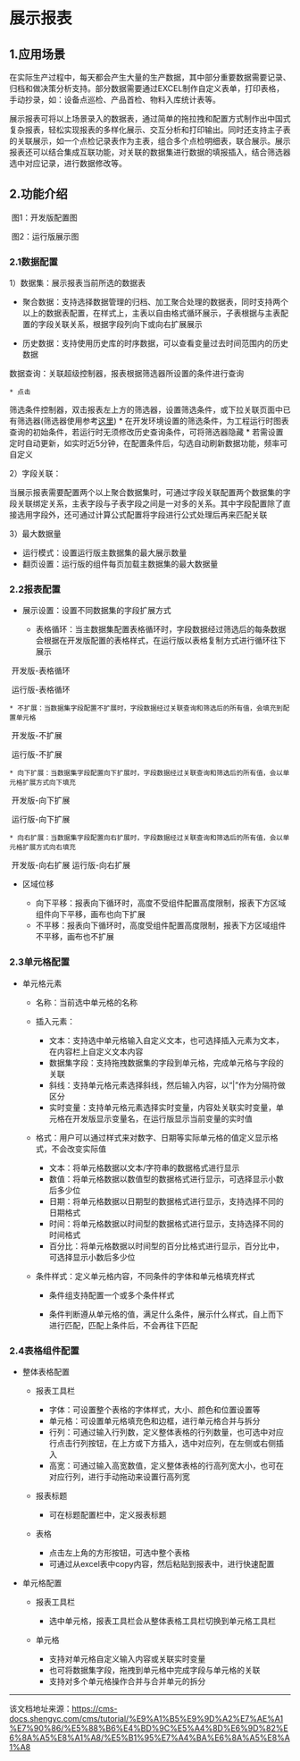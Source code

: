 # 展示报表

## 1.应用场景​

在实际生产过程中，每天都会产生大量的生产数据，其中部分重要数据需要记录、归档和做决策分析支持。部分数据需要通过EXCEL制作自定义表单，打印表格，手动抄录，如：设备点巡检、产品首检、物料入库统计表等。

展示报表可将以上场景录入的数据表，通过简单的拖拉拽和配置方式制作出中国式复杂报表，轻松实现报表的多样化展示、交互分析和打印输出。同时还支持主子表的关联展示，如一个点检记录表作为主表，组合多个点检明细表，联合展示。展示报表还可以结合集成互联功能，对关联的数据集进行数据的填报插入，结合筛选器选中对应记录，进行数据修改等。

## 2.功能介绍​

​ 图1：开发版配置图

​ 图2：运行版展示图

### 2.1数据配置​

1）数据集：展示报表当前所选的数据表

  * 聚合数据：支持选择数据管理的归档、加工聚合处理的数据表，同时支持两个以上的数据表配置，在样式上，主表以自由格式循环展示，子表根据与主表配置的字段关联关系，根据字段列向下或向右扩展展示

  * 历史数据：支持使用历史库的时序数据，可以查看变量过去时间范围内的历史数据

数据查询：关联超级控制器，报表根据筛选器所设置的条件进行查询

    * 点击

筛选条件控制器，双击报表左上方的筛选器，设置筛选条件，或下拉关联页面中已有筛选器(筛选器使用参考[这里](/cms/tutorial/页面管理/搭建分析看板/添加控制组件/筛选器))
    * 在开发环境设置的筛选条件，为工程运行时图表查询的初始条件，若运行时无须修改历史查询条件，可将筛选器隐藏
    * 若需设置定时自动更新，如实时近5分钟，在配置条件后，勾选自动刷新数据功能，频率可自定义 



2）字段关联：

当展示报表需要配置两个以上聚合数据集时，可通过字段关联配置两个数据集的字段关联绑定关系，主表字段与子表字段之间是一对多的关系。其中字段配置除了直接选用字段外，还可通过计算公式配置将字段进行公式处理后再来匹配关联

3）最大数据量

  * 运行模式：设置运行版主数据集的最大展示数量
  * 翻页设置：运行版的组件每页加载主数据集的最大数据量



### 2.2报表配置​

  * 展示设置：设置不同数据集的字段扩展方式

    * 表格循环：当主数据集配置表格循环时，字段数据经过筛选后的每条数据会根据在开发版配置的表格样式，在运行版以表格复制方式进行循环往下展示

​ 开发版-表格循环

​ 运行版-表格循环

    * 不扩展：当数据集字段配置不扩展时，字段数据经过关联查询和筛选后的所有值，会填充到配置单元格

​ 开发版-不扩展

​ 运行版-不扩展

    * 向下扩展：当数据集字段配置向下扩展时，字段数据经过关联查询和筛选后的所有值，会以单元格扩展方式向下填充

​ 开发版-向下扩展

​ 运行版-向下扩展

    * 向右扩展：当数据集字段配置向右扩展时，字段数据经过关联查询和筛选后的所有值，会以单元格扩展方式向右填充

​ 开发版-向右扩展 运行版-向右扩展

  * 区域位移

    * 向下平移：报表向下循环时，高度不受组件配置高度限制，报表下方区域组件向下平移，画布也向下扩展
    * 不平移：报表向下循环时，高度受组件配置高度限制，报表下方区域组件不平移，画布也不扩展



### 2.3单元格配置​

  * 单元格元素

    * 名称：当前选中单元格的名称

    * 插入元素：

      * 文本：支持选中单元格输入自定义文本，也可选择插入元素为文本，在内容栏上自定义文本内容
      * 数据集字段：支持拖拽数据集的字段到单元格，完成单元格与字段的关联
      * 斜线：支持单元格元素选择斜线，然后输入内容，以“|”作为分隔符做区分
      * 实时变量：支持单元格元素选择实时变量，内容处关联实时变量，单元格在开发版显示变量名，在运行版显示当前变量的实时值
    * 格式：用户可以通过样式来对数字、日期等实际单元格的值定义显示格式，不会改变实际值

      * 文本：将单元格数据以文本/字符串的数据格式进行显示
      * 数值：将单元格数据以数值型的数据格式进行显示，可选择显示小数后多少位
      * 日期：将单元格数据以日期型的数据格式进行显示，支持选择不同的日期格式
      * 时间：将单元格数据以时间型的数据格式进行显示，支持选择不同的时间格式
      * 百分比：将单元格数据以时间型的百分比格式进行显示，百分比中，可选择显示小数后多少位
    * 条件样式：定义单元格内容，不同条件的字体和单元格填充样式

      * 条件组支持配置一个或多个条件样式

      * 条件判断遵从单元格的值，满足什么条件，展示什么样式，自上而下进行匹配，匹配上条件后，不会再往下匹配




### 2.4表格组件配置​

  * 整体表格配置

    * 报表工具栏

      * 字体：可设置整个表格的字体样式，大小、颜色和位置设置等
      * 单元格：可设置单元格填充色和边框，进行单元格合并与拆分
      * 行列：可通过输入行列数，定义整体表格的行列数量，也可选中对应行点击行列按钮，在上方或下方插入，选中对应列，在左侧或右侧插入
      * 高宽：可通过输入高宽数值，定义整体表格的行高列宽大小，也可在对应行列，进行手动拖动来设置行高列宽
    * 报表标题

      * 可在标题配置栏中，定义报表标题
    * 表格

      * 点击左上角的方形按钮，可选中整个表格
      * 可通过从excel表中copy内容，然后粘贴到报表中，进行快速配置

  * 单元格配置

    * 报表工具栏

      * 选中单元格，报表工具栏会从整体表格工具栏切换到单元格工具栏
    * 单元格

      * 支持对单元格自定义输入内容或关联实时变量
      * 也可将数据集字段，拖拽到单元格中完成字段与单元格的关联
      * 支持对多个单元格操作合并与合并单元的拆分





---

该文档地址来源：https://cms-docs.shengyc.com/cms/tutorial/%E9%A1%B5%E9%9D%A2%E7%AE%A1%E7%90%86/%E5%88%B6%E4%BD%9C%E5%A4%8D%E6%9D%82%E6%8A%A5%E8%A1%A8/%E5%B1%95%E7%A4%BA%E6%8A%A5%E8%A1%A8